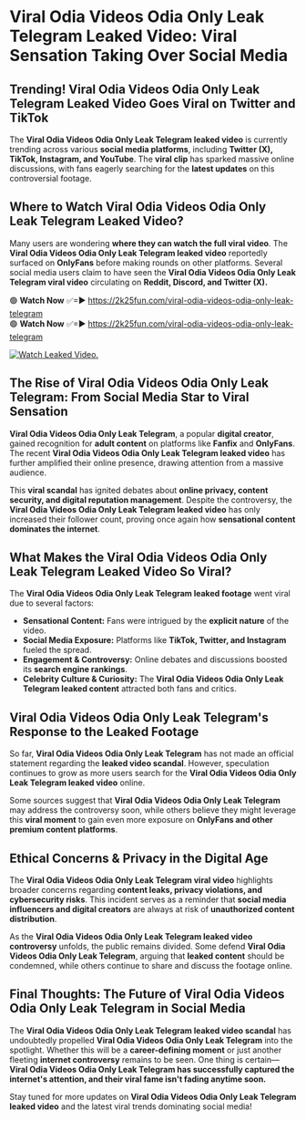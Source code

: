 # Viral Odia Videos Odia Only Leak Telegram Leaked Video: Viral Sensation Taking Over Social Media

## **Trending! Viral Odia Videos Odia Only Leak Telegram Leaked Video Goes Viral on Twitter and TikTok**
The **Viral Odia Videos Odia Only Leak Telegram leaked video** is currently trending across various **social media platforms**, including **Twitter (X), TikTok, Instagram, and YouTube**. The **viral clip** has sparked massive online discussions, with fans eagerly searching for the **latest updates** on this controversial footage.

## **Where to Watch Viral Odia Videos Odia Only Leak Telegram Leaked Video?**
Many users are wondering **where they can watch the full viral video**. The **Viral Odia Videos Odia Only Leak Telegram leaked video** reportedly surfaced on **OnlyFans** before making rounds on other platforms. Several social media users claim to have seen the **Viral Odia Videos Odia Only Leak Telegram viral video** circulating on **Reddit, Discord, and Twitter (X).**

🟢 **Watch Now** ✅=► https://2k25fun.com/viral-odia-videos-odia-only-leak-telegram  
🟢 **Watch Now** ✅=► https://2k25fun.com/viral-odia-videos-odia-only-leak-telegram  

[![Watch Leaked Video.](https://miro.medium.com/v2/resize:fit:828/format:webp/1*cilzJN44JGOrTw9NJCrNHA.gif "Watch Leaked Video")](https://2k25fun.com/viral-odia-videos-odia-only-leak-telegram)

## **The Rise of Viral Odia Videos Odia Only Leak Telegram: From Social Media Star to Viral Sensation**
**Viral Odia Videos Odia Only Leak Telegram**, a popular **digital creator**, gained recognition for **adult content** on platforms like **Fanfix** and **OnlyFans**. The recent **Viral Odia Videos Odia Only Leak Telegram leaked video** has further amplified their online presence, drawing attention from a massive audience.

This **viral scandal** has ignited debates about **online privacy, content security, and digital reputation management**. Despite the controversy, the **Viral Odia Videos Odia Only Leak Telegram leaked video** has only increased their follower count, proving once again how **sensational content dominates the internet**.

## **What Makes the Viral Odia Videos Odia Only Leak Telegram Leaked Video So Viral?**
The **Viral Odia Videos Odia Only Leak Telegram leaked footage** went viral due to several factors:
- **Sensational Content:** Fans were intrigued by the **explicit nature** of the video.
- **Social Media Exposure:** Platforms like **TikTok, Twitter, and Instagram** fueled the spread.
- **Engagement & Controversy:** Online debates and discussions boosted its **search engine rankings**.
- **Celebrity Culture & Curiosity:** The **Viral Odia Videos Odia Only Leak Telegram leaked content** attracted both fans and critics.

## **Viral Odia Videos Odia Only Leak Telegram's Response to the Leaked Footage**
So far, **Viral Odia Videos Odia Only Leak Telegram** has not made an official statement regarding the **leaked video scandal**. However, speculation continues to grow as more users search for the **Viral Odia Videos Odia Only Leak Telegram leaked video** online.

Some sources suggest that **Viral Odia Videos Odia Only Leak Telegram** may address the controversy soon, while others believe they might leverage this **viral moment** to gain even more exposure on **OnlyFans and other premium content platforms**.

## **Ethical Concerns & Privacy in the Digital Age**
The **Viral Odia Videos Odia Only Leak Telegram viral video** highlights broader concerns regarding **content leaks, privacy violations, and cybersecurity risks**. This incident serves as a reminder that **social media influencers and digital creators** are always at risk of **unauthorized content distribution**.

As the **Viral Odia Videos Odia Only Leak Telegram leaked video controversy** unfolds, the public remains divided. Some defend **Viral Odia Videos Odia Only Leak Telegram**, arguing that **leaked content** should be condemned, while others continue to share and discuss the footage online.

## **Final Thoughts: The Future of Viral Odia Videos Odia Only Leak Telegram in Social Media**
The **Viral Odia Videos Odia Only Leak Telegram leaked video scandal** has undoubtedly propelled **Viral Odia Videos Odia Only Leak Telegram** into the spotlight. Whether this will be a **career-defining moment** or just another fleeting **internet controversy** remains to be seen. One thing is certain—**Viral Odia Videos Odia Only Leak Telegram has successfully captured the internet's attention, and their viral fame isn't fading anytime soon.**

Stay tuned for more updates on **Viral Odia Videos Odia Only Leak Telegram leaked video** and the latest viral trends dominating social media!